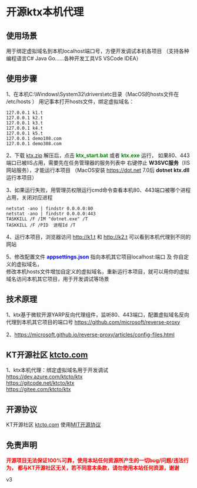 # 开源ktx本机代理

## 使用场景

用于绑定虚拟域名到本机localhost端口号，方便开发调试本机各项目
（支持各种编程语言C# Java Go……各种开发工具VS VSCode IDEA）

## 使用步骤

1、在本机C:\Windows\System32\drivers\etc目录（MacOS的hosts文件在 /etc/hosts ）
用记事本打开hosts文件，绑定虚拟域名：   
```
127.0.0.1 k1.t  
127.0.0.1 k2.t  
127.0.0.1 k3.t  
127.0.0.1 k4.t  
127.0.0.1 k5.t  
127.0.0.1 demo108.com  
127.0.0.1 demo308.com  
```
2、下载 [ktx.zip](https://dev.azure.com/ktcto/0cf411fe-d4d3-4bd7-aea7-d8493a91adb1/_apis/git/repositories/11a57e73-a822-40e5-a4dd-a750ea792efa/items?path=/zip/ktx.zip&download=true)
解压后，点击 <b><font color=green>ktx_start.bat</font></b> 或者 <b><font color=green>ktx.exe</font></b> 运行，
如果80、443端口已被IIS占用，需要先在任务管理器的服务列表中 右键停止 <b>W3SVC服务</b>（IIS网站服务），才能运行本项目
（MacOS安装 https://dot.net 7.0后 <b>dotnet ktx.dll</b> 运行本项目）

3、如果运行失败，用管理员权限运行cmd命令查看本机80、443端口被哪个进程占用，关闭对应进程
```
netstat -ano | findstr 0.0.0.0:80  
netstat -ano | findstr 0.0.0.0:443
TASKKILL /F /IM "dotnet.exe" /T
TASKKILL /F /PID  进程Id /T
``` 
 
4、运行本项目，浏览器访问 http://k1.t 和 http://k2.t 可以看到本机代理到不同的网站

5、修改配置文件 <b><font color=blue>appsettings.json</font></b> 指向本机其它项目localhost:端口 及 你自定义的虚拟域名，  
修改本机hosts文件增加自定义的虚拟域名，重新运行本项目，就可以用你的虚拟域名访问本机其它项目，用于开发调试等场景

## 技术原理

1、ktx基于微软开源YARP反向代理组件，监听80、443端口，配置虚拟域名反向代理到本机其它项目的端口号 https://github.com/microsoft/reverse-proxy    

2、https://microsoft.github.io/reverse-proxy/articles/config-files.html

## KT开源社区 [ktcto.com](https://ktcto.com)

1、ktx本机代理：绑定虚拟域名用于开发调试    
https://dev.azure.com/ktcto/ktx  
https://gitcode.net/ktcto/ktx  
https://gitee.com/ktcto/ktx    

## 开源协议

KT开源社区 [ktcto.com](https://ktcto.com) 使用[MIT开源协议](https://opensource.org/license/mit)

## 免责声明

<b><font color=red>开源项目无法保证100%可靠，使用本站任何资源所产生的一切bug/问题/违法行为，
都与KT开源社区无关，若不同意本条款，请勿使用本站任何资源，谢谢</font></b>

v3



